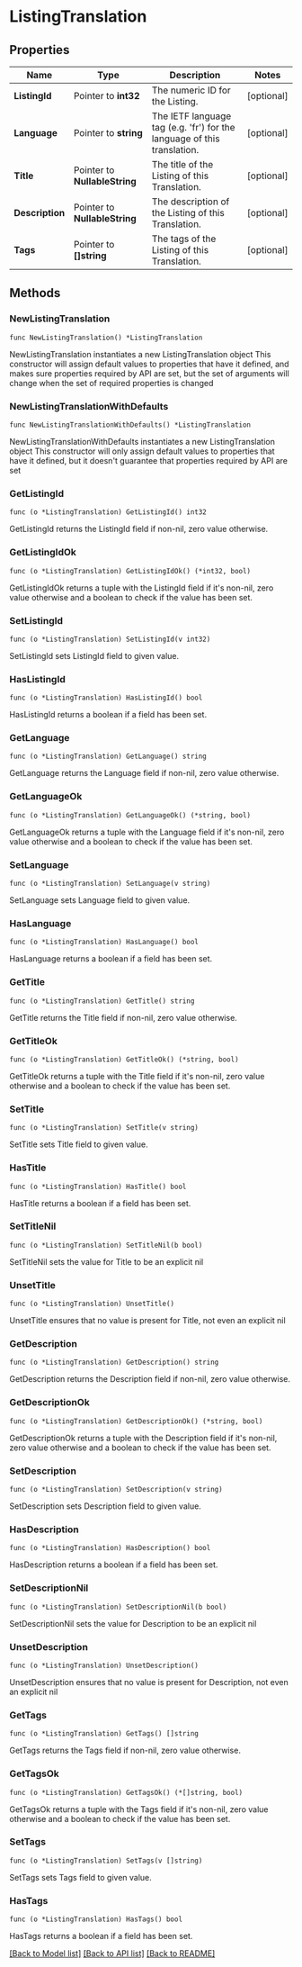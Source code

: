 # ListingTranslation

## Properties

Name | Type | Description | Notes
------------ | ------------- | ------------- | -------------
**ListingId** | Pointer to **int32** | The numeric ID for the Listing. | [optional] 
**Language** | Pointer to **string** | The IETF language tag (e.g. &#39;fr&#39;) for the language of this translation. | [optional] 
**Title** | Pointer to **NullableString** | The title of the Listing of this Translation. | [optional] 
**Description** | Pointer to **NullableString** | The description of the Listing of this Translation. | [optional] 
**Tags** | Pointer to **[]string** | The tags of the Listing of this Translation. | [optional] 

## Methods

### NewListingTranslation

`func NewListingTranslation() *ListingTranslation`

NewListingTranslation instantiates a new ListingTranslation object
This constructor will assign default values to properties that have it defined,
and makes sure properties required by API are set, but the set of arguments
will change when the set of required properties is changed

### NewListingTranslationWithDefaults

`func NewListingTranslationWithDefaults() *ListingTranslation`

NewListingTranslationWithDefaults instantiates a new ListingTranslation object
This constructor will only assign default values to properties that have it defined,
but it doesn't guarantee that properties required by API are set

### GetListingId

`func (o *ListingTranslation) GetListingId() int32`

GetListingId returns the ListingId field if non-nil, zero value otherwise.

### GetListingIdOk

`func (o *ListingTranslation) GetListingIdOk() (*int32, bool)`

GetListingIdOk returns a tuple with the ListingId field if it's non-nil, zero value otherwise
and a boolean to check if the value has been set.

### SetListingId

`func (o *ListingTranslation) SetListingId(v int32)`

SetListingId sets ListingId field to given value.

### HasListingId

`func (o *ListingTranslation) HasListingId() bool`

HasListingId returns a boolean if a field has been set.

### GetLanguage

`func (o *ListingTranslation) GetLanguage() string`

GetLanguage returns the Language field if non-nil, zero value otherwise.

### GetLanguageOk

`func (o *ListingTranslation) GetLanguageOk() (*string, bool)`

GetLanguageOk returns a tuple with the Language field if it's non-nil, zero value otherwise
and a boolean to check if the value has been set.

### SetLanguage

`func (o *ListingTranslation) SetLanguage(v string)`

SetLanguage sets Language field to given value.

### HasLanguage

`func (o *ListingTranslation) HasLanguage() bool`

HasLanguage returns a boolean if a field has been set.

### GetTitle

`func (o *ListingTranslation) GetTitle() string`

GetTitle returns the Title field if non-nil, zero value otherwise.

### GetTitleOk

`func (o *ListingTranslation) GetTitleOk() (*string, bool)`

GetTitleOk returns a tuple with the Title field if it's non-nil, zero value otherwise
and a boolean to check if the value has been set.

### SetTitle

`func (o *ListingTranslation) SetTitle(v string)`

SetTitle sets Title field to given value.

### HasTitle

`func (o *ListingTranslation) HasTitle() bool`

HasTitle returns a boolean if a field has been set.

### SetTitleNil

`func (o *ListingTranslation) SetTitleNil(b bool)`

 SetTitleNil sets the value for Title to be an explicit nil

### UnsetTitle
`func (o *ListingTranslation) UnsetTitle()`

UnsetTitle ensures that no value is present for Title, not even an explicit nil
### GetDescription

`func (o *ListingTranslation) GetDescription() string`

GetDescription returns the Description field if non-nil, zero value otherwise.

### GetDescriptionOk

`func (o *ListingTranslation) GetDescriptionOk() (*string, bool)`

GetDescriptionOk returns a tuple with the Description field if it's non-nil, zero value otherwise
and a boolean to check if the value has been set.

### SetDescription

`func (o *ListingTranslation) SetDescription(v string)`

SetDescription sets Description field to given value.

### HasDescription

`func (o *ListingTranslation) HasDescription() bool`

HasDescription returns a boolean if a field has been set.

### SetDescriptionNil

`func (o *ListingTranslation) SetDescriptionNil(b bool)`

 SetDescriptionNil sets the value for Description to be an explicit nil

### UnsetDescription
`func (o *ListingTranslation) UnsetDescription()`

UnsetDescription ensures that no value is present for Description, not even an explicit nil
### GetTags

`func (o *ListingTranslation) GetTags() []string`

GetTags returns the Tags field if non-nil, zero value otherwise.

### GetTagsOk

`func (o *ListingTranslation) GetTagsOk() (*[]string, bool)`

GetTagsOk returns a tuple with the Tags field if it's non-nil, zero value otherwise
and a boolean to check if the value has been set.

### SetTags

`func (o *ListingTranslation) SetTags(v []string)`

SetTags sets Tags field to given value.

### HasTags

`func (o *ListingTranslation) HasTags() bool`

HasTags returns a boolean if a field has been set.


[[Back to Model list]](../README.md#documentation-for-models) [[Back to API list]](../README.md#documentation-for-api-endpoints) [[Back to README]](../README.md)


